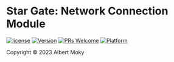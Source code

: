 # Star Gate: Network Connection Module


[![license](https://img.shields.io/github/license/mashape/apistatus.svg)](https://github.com/moky/StarGate/blob/master/LICENSE)
[![Version](https://img.shields.io/badge/alpha-0.1.0-red.svg)](https://github.com/moky/StarGate/archive/master.zip)
[![PRs Welcome](https://img.shields.io/badge/PRs-welcome-brightgreen.svg)](https://github.com/moky/StarGate/pulls)
[![Platform](https://img.shields.io/badge/Platform-Dart%203-brightgreen.svg)](https://github.com/moky/StarGate/wiki)

Copyright &copy; 2023 Albert Moky
